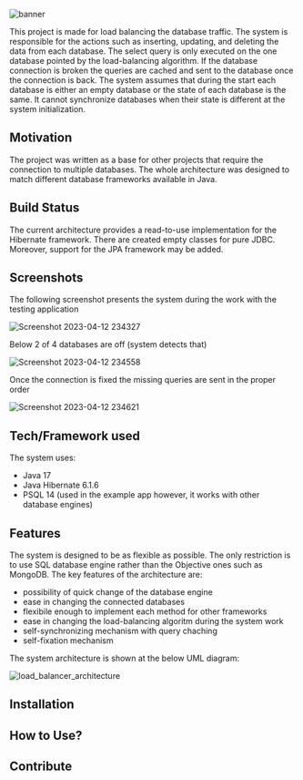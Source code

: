 ![banner](https://user-images.githubusercontent.com/72699445/231580094-ec95faa7-86e7-4657-8521-8e141540fede.png)

This project is made for load balancing the database traffic. The system is responsible for the actions such as inserting, updating, and deleting the data from each database. The select query is only executed on the one database pointed by the load-balancing algorithm. If the database connection is broken the queries are cached and sent to the database once the connection is back. The system assumes that during the start each database is either an empty database or the state of each database is the same. It cannot synchronize databases when their state is different at the system initialization.

## Motivation

The project was written as a base for other projects that require the connection to multiple databases. The whole architecture was designed to match different database frameworks available in Java.

## Build Status

The current architecture provides a read-to-use implementation for the Hibernate framework. There are created empty classes for pure JDBC. Moreover, support for the JPA framework may be added.

## Screenshots

The following screenshot presents the system during the work with the testing application

![Screenshot 2023-04-12 234327](https://user-images.githubusercontent.com/72699445/231592722-e191644b-646b-46a4-b9d1-779ab62a6b4a.png)

Below 2 of 4 databases are off (system detects that)

![Screenshot 2023-04-12 234558](https://user-images.githubusercontent.com/72699445/231593126-a2c087d4-077c-4e1f-b3c9-7e0eb4a681b9.png)

Once the connection is fixed the missing queries are sent in the proper order

![Screenshot 2023-04-12 234621](https://user-images.githubusercontent.com/72699445/231593294-d0a58f69-c22c-48a2-b9d3-88ce1a86ce7e.png)

## Tech/Framework used

The system uses:
- Java 17
- Java Hibernate 6.1.6
- PSQL 14 (used in the example app however, it works with other database engines)

## Features

The system is designed to be as flexible as possible. The only restriction is to use SQL database engine rather than the Objective ones such as MongoDB. The key features of the architecture are:
- possibility of quick change of the database engine
- ease in changing the connected databases
- flexibile enough to implement each method for other frameworks
- ease in changing the load-balancing algoritm during the system work
- self-synchronizing mechanism with query chaching
- self-fixation mechanism

The system architecture is shown at the below UML diagram:

![load_balancer_architecture](https://user-images.githubusercontent.com/72699445/231595117-bca746a4-8a0b-4b38-bbb6-68480f7a42ff.png)

## Installation

## How to Use?

## Contribute
